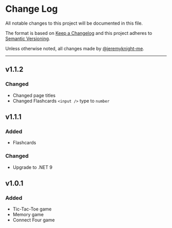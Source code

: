 # Change Log
All notable changes to this project will be documented in this file.

The format is based on [Keep a Changelog](http://keepachangelog.com/) and this project adheres to [Semantic Versioning](http://semver.org/).

Unless otherwise noted, all changes made by [@jeremyknight-me](https://github.com/jeremyknight-me).

---

## v1.1.2

### Changed

- Changed page titles
- Changed Flashcards `<input />` type to `number`

## v1.1.1

### Added

- Flashcards

### Changed

- Upgrade to .NET 9

## v1.0.1

### Added

- Tic-Tac-Toe game
- Memory game
- Connect Four game
